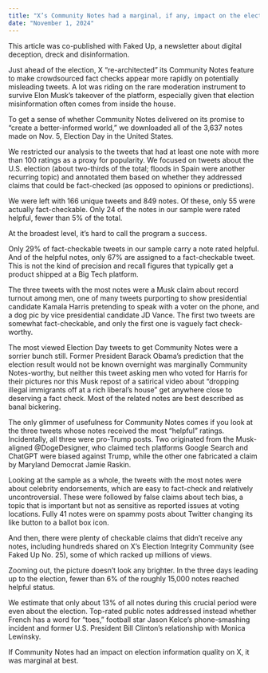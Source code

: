 ```yaml
---
title: "X’s Community Notes had a marginal, if any, impact on the election"
date: "November 1, 2024"
---
```


This article was co-published with Faked Up, a newsletter about digital deception, dreck and disinformation.

Just ahead of the election, X “re-architected” its Community Notes feature to make crowdsourced fact checks appear more rapidly on potentially misleading tweets. A lot was riding on the rare moderation instrument to survive Elon Musk’s takeover of the platform, especially given that election misinformation often comes from inside the house.

To get a sense of whether Community Notes delivered on its promise to “create a better-informed world,” we downloaded all of the 3,637 notes made on Nov. 5, Election Day in the United States.

We restricted our analysis to the tweets that had at least one note with more than 100 ratings as a proxy for popularity. We focused on tweets about the U.S. election (about two-thirds of the total; floods in Spain were another recurring topic) and annotated them based on whether they addressed claims that could be fact-checked (as opposed to opinions or predictions).

We were left with 166 unique tweets and 849 notes. Of these, only 55 were actually fact-checkable. Only 24 of the notes in our sample were rated helpful, fewer than 5% of the total.

At the broadest level, it’s hard to call the program a success.

Only 29% of fact-checkable tweets in our sample carry a note rated helpful. And of the helpful notes, only 67% are assigned to a fact-checkable tweet. This is not the kind of precision and recall figures that typically get a product shipped at a Big Tech platform.

The three tweets with the most notes were a Musk claim about record turnout among men, one of many tweets purporting to show presidential candidate Kamala Harris pretending to speak with a voter on the phone, and a dog pic by vice presidential candidate JD Vance. The first two tweets are somewhat fact-checkable, and only the first one is vaguely fact check-worthy.

The most viewed Election Day tweets to get Community Notes were a sorrier bunch still. Former President Barack Obama’s prediction that the election result would not be known overnight was marginally Community Notes-worthy, but neither this tweet asking men who voted for Harris for their pictures nor this Musk repost of a satirical video about “dropping illegal immigrants off at a rich liberal’s house” get anywhere close to deserving a fact check. Most of the related notes are best described as banal bickering.

The only glimmer of usefulness for Community Notes comes if you look at the three tweets whose notes received the most “helpful” ratings. Incidentally, all three were pro-Trump posts. Two originated from the Musk-aligned @DogeDesigner, who claimed tech platforms Google Search and ChatGPT were biased against Trump, while the other one fabricated a claim by Maryland Democrat Jamie Raskin.

Looking at the sample as a whole, the tweets with the most notes were about celebrity endorsements, which are easy to fact-check and relatively uncontroversial. These were followed by false claims about tech bias, a topic that is important but not as sensitive as reported issues at voting locations. Fully 41 notes were on spammy posts about Twitter changing its like button to a ballot box icon.

And then, there were plenty of checkable claims that didn’t receive any notes, including hundreds shared on X’s Election Integrity Community (see Faked Up No. 25), some of which racked up millions of views.

Zooming out, the picture doesn’t look any brighter. In the three days leading up to the election, fewer than 6% of the roughly 15,000 notes reached helpful status.

We estimate that only about 13% of all notes during this crucial period were even about the election. Top-rated public notes addressed instead whether French has a word for “toes,” football star Jason Kelce’s phone-smashing incident and former U.S. President Bill Clinton’s relationship with Monica Lewinsky.

If Community Notes had an impact on election information quality on X, it was marginal at best.
